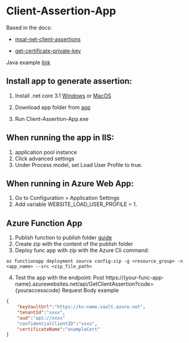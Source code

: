 # Client-Assertion-App

Based in the docs:
* [msal-net-client-assertions](https://docs.microsoft.com/en-us/azure/active-directory/develop/msal-net-client-assertions)

* [get-certificate-private-key](https://docs.microsoft.com/en-us/samples/azure/azure-sdk-for-net/get-certificate-private-key/)

Java example [link](https://docs.microsoft.com/en-us/azure/active-directory/develop/msal-java-token-cache-serialization)

## Install app to generate assertion:

1. Install .net core 3.1 [Windows](https://dotnet.microsoft.com/en-us/download/dotnet/thank-you/runtime-3.1.26-windows-x64-installer) or [MacOS](https://dotnet.microsoft.com/en-us/download/dotnet/thank-you/runtime-3.1.26-macos-x64-installer)

2. Download app folder from [app](https://github.com/jagojar/Client-Assertion-App/tree/master/app)

3. Run Client-Assertion-App.exe

## When running the app in IIS: 
1. application pool instance
2. Click advanced settings
3. Under Process model, set Load User Profile to true.

## When running in Azure Web App:
1. Go to Configuration > Application Settings 
2. Add variable WEBSITE_LOAD_USER_PROFILE = 1.

## Azure Function App
1. Publish function to publish folder [guide](https://docs.microsoft.com/en-us/visualstudio/deployment/quickstart-deploy-aspnet-web-app?view=vs-2022&tabs=folder)
2. Create zip with the content of the publish folder
3. Deploy func app with zip with the Azure Cli command:

```
az functionapp deployment source config-zip -g <resource_group> -n <app_name> --src <zip_file_path>
```
4. Test the app with the endpoint:
Post https://{your-func-app-name}.azurewebsites.net/api/GetClientAssertion?code={youraccesscode}
Request Body example
```json
{
	"keyVaultUrl":"https://kv-name.vault.azure.net",
	"tenantId":"xxxx",
	"aud":"api://xxxx"
	"confidentialClientID":"xxxx",
	"certificateName":"exampleCert"
}
```
